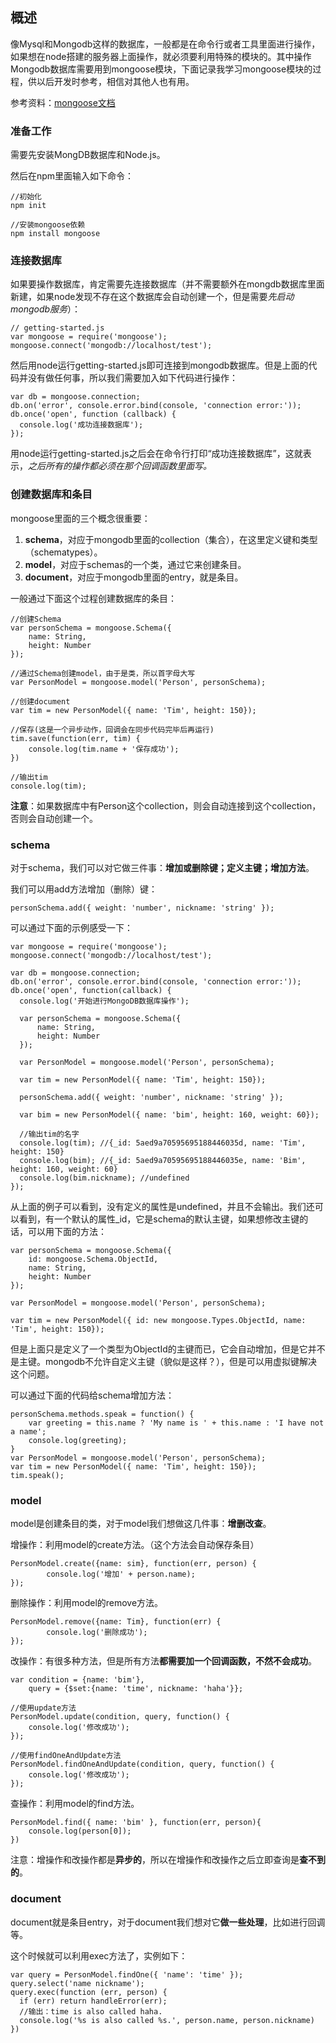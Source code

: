 ## 概述

像Mysql和Mongodb这样的数据库，一般都是在命令行或者工具里面进行操作，如果想在node搭建的服务器上面操作，就必须要利用特殊的模块的。其中操作Mongodb数据库需要用到mongoose模块，下面记录我学习mongoose模块的过程，供以后开发时参考，相信对其他人也有用。

参考资料：[mongoose文档](http://www.nodeclass.com/api/mongoose.html)

### 准备工作

需要先安装MongDB数据库和Node.js。

然后在npm里面输入如下命令：

```
//初始化
npm init

//安装mongoose依赖
npm install mongoose
```

### 连接数据库

如果要操作数据库，肯定需要先连接数据库（并不需要额外在mongdb数据库里面新建，如果node发现不存在这个数据库会自动创建一个，但是需要*先启动mongodb服务*）：

```
// getting-started.js
var mongoose = require('mongoose');
mongoose.connect('mongodb://localhost/test');
```

然后用node运行getting-started.js即可连接到mongodb数据库。但是上面的代码并没有做任何事，所以我们需要加入如下代码进行操作：

```
var db = mongoose.connection;
db.on('error', console.error.bind(console, 'connection error:'));
db.once('open', function (callback) {
  console.log('成功连接数据库');
});
```

用node运行getting-started.js之后会在命令行打印“成功连接数据库”，这就表示，*之后所有的操作都必须在那个回调函数里面写。*

### 创建数据库和条目

mongoose里面的三个概念很重要：
1. **schema**，对应于mongodb里面的collection（集合），在这里定义键和类型（schematypes）。
2. **model**，对应于schemas的一个类，通过它来创建条目。
3. **document**，对应于mongodb里面的entry，就是条目。

一般通过下面这个过程创建数据库的条目：

```
//创建Schema
var personSchema = mongoose.Schema({
    name: String,
    height: Number
});

//通过Schema创建model，由于是类，所以首字母大写
var PersonModel = mongoose.model('Person', personSchema);

//创建document
var tim = new PersonModel({ name: 'Tim', height: 150});

//保存(这是一个异步动作，回调会在同步代码完毕后再运行)
tim.save(function(err, tim) {
    console.log(tim.name + '保存成功');
})

//输出tim
console.log(tim);
```

**注意**：如果数据库中有Person这个collection，则会自动连接到这个collection，否则会自动创建一个。

### schema

对于schema，我们可以对它做三件事：**增加或删除键；定义主键；增加方法**。

我们可以用add方法增加（删除）键：

```
personSchema.add({ weight: 'number', nickname: 'string' });
```

可以通过下面的示例感受一下：

```
var mongoose = require('mongoose');
mongoose.connect('mongodb://localhost/test');

var db = mongoose.connection;
db.on('error', console.error.bind(console, 'connection error:'));
db.once('open', function(callback) {
  console.log('开始进行MongoDB数据库操作');

  var personSchema = mongoose.Schema({
      name: String,
      height: Number
  });

  var PersonModel = mongoose.model('Person', personSchema);

  var tim = new PersonModel({ name: 'Tim', height: 150});

  personSchema.add({ weight: 'number', nickname: 'string' });

  var bim = new PersonModel({ name: 'bim', height: 160, weight: 60});

  //输出tim的名字
  console.log(tim); //{_id: 5aed9a70595695188446035d, name: 'Tim', height: 150}
  console.log(bim); //{_id: 5aed9a70595695188446035e, name: 'Bim', height: 160, weight: 60}
  console.log(bim.nickname); //undefined
});
```

从上面的例子可以看到，没有定义的属性是undefined，并且不会输出。我们还可以看到，有一个默认的属性_id，它是schema的默认主键，如果想修改主键的话，可以用下面的方法：

```
var personSchema = mongoose.Schema({
    id: mongoose.Schema.ObjectId,
    name: String,
    height: Number
});

var PersonModel = mongoose.model('Person', personSchema);

var tim = new PersonModel({ id: new mongoose.Types.ObjectId, name: 'Tim', height: 150});
```

但是上面只是定义了一个类型为ObjectId的主键而已，它会自动增加，但是它并不是主键。mongodb不允许自定义主键（貌似是这样？），但是可以用虚拟键解决这个问题。

可以通过下面的代码给schema增加方法：

```
personSchema.methods.speak = function() {
    var greeting = this.name ? 'My name is ' + this.name : 'I have not a name';
    console.log(greeting);
}
var PersonModel = mongoose.model('Person', personSchema);
var tim = new PersonModel({ name: 'Tim', height: 150});
tim.speak();
```

### model

model是创建条目的类，对于model我们想做这几件事：**增删改查**。

增操作：利用model的create方法。（这个方法会自动保存条目）

```
PersonModel.create({name: sim}, function(err, person) {
        console.log('增加' + person.name);
});
```

删除操作：利用model的remove方法。

```
PersonModel.remove({name: Tim}, function(err) {
        console.log('删除成功');
});
```

改操作：有很多种方法，但是所有方法**都需要加一个回调函数，不然不会成功**。

```
var condition = {name: 'bim'},
    query = {$set:{name: 'time', nickname: 'haha'}};

//使用update方法
PersonModel.update(condition, query, function() {
    console.log('修改成功');
});

//使用findOneAndUpdate方法
PersonModel.findOneAndUpdate(condition, query, function() {
    console.log('修改成功');
});
```

查操作：利用model的find方法。

```
PersonModel.find({ name: 'bim' }, function(err, person){
    console.log(person[0]);
})
```

注意：增操作和改操作都是**异步的**，所以在增操作和改操作之后立即查询是**查不到的**。

### document

document就是条目entry，对于document我们想对它**做一些处理**，比如进行回调等。

这个时候就可以利用exec方法了，实例如下：

```
var query = PersonModel.findOne({ 'name': 'time' });
query.select('name nickname');
query.exec(function (err, person) {
  if (err) return handleError(err);
  //输出：time is also called haha.
  console.log('%s is also called %s.', person.name, person.nickname) 
})
```
